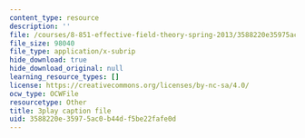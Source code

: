 ```yaml
---
content_type: resource
description: ''
file: /courses/8-851-effective-field-theory-spring-2013/3588220e35975ac0b44df5be22fafe0d_zd9aU90WzV8.vtt
file_size: 98040
file_type: application/x-subrip
hide_download: true
hide_download_original: null
learning_resource_types: []
license: https://creativecommons.org/licenses/by-nc-sa/4.0/
ocw_type: OCWFile
resourcetype: Other
title: 3play caption file
uid: 3588220e-3597-5ac0-b44d-f5be22fafe0d
---
```

